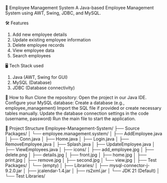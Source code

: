 📂 Employee Management System
A Java-based Employee Management System using AWT, Swing, JDBC, and MySQL.


🛠 Features
1. Add new employee details
2. Update existing employee information
3. Delete employee records
4. View employee data
5. Search employees


🖥️ Tech Stack used
1. Java (AWT, Swing for GUI)
2. MySQL (Database)
3. JDBC (Database connectivity)


🚀 How to Run
Clone the repository:
Open the project in our Java IDE.
Configure your MySQL database:
Create a database (e.g., employee_management)
Import the SQL file if provided or create necessary tables manually.
Update the database connection settings in the code (username, password)
Run the main file to start the application.


📂 Project Structure
Employee-Management-System/
├── Source Packages/
│   └── employee.management.system/
│       ├── AddEmployee.java
│       ├── Conn.java
│       ├── Home.java
│       ├── Login.java
│       ├── RemoveEmployee.java
│       ├── Splash.java
│       ├── UpdateEmployee.java
│       ├── ViewEmployees.java
│
├── icons/
│   ├── add_employee.jpg
│   ├── delete.png
│   ├── details.jpg
│   ├── front.jpg
│   ├── home.jpg
│   ├── print.jpg
│   ├── remove.jpg
│   ├── second.jpg
│   └── view.jpg
│
├── Test Packages/
│   └── (empty)
│
├── Libraries/
│   ├── mysql-connector-j-9.2.0.jar
│   ├── jcalendar-1.4.jar
│   ├── rs2xml.jar
│   └── JDK 21 (Default)
│
└── Test Libraries/
